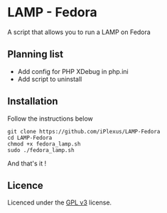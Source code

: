 # LAMP - Fedora
A script that allows you to run a LAMP on Fedora

## Planning list
- Add config for PHP XDebug in php.ini
- Add script to uninstall

## Installation
Follow the instructions below
```
git clone https://github.com/iPlexus/LAMP-Fedora
cd LAMP-Fedora
chmod +x fedora_lamp.sh
sudo ./fedora_lamp.sh
```
And that's it !

## Licence
Licenced under the [GPL v3](https://github.com/iPlexus/LAMP-Fedora/blob/main/LICENSE) license.